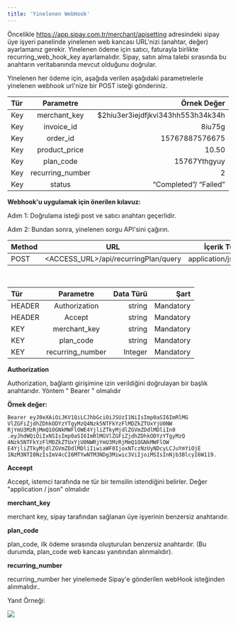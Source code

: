 ```yaml
---
title: 'Yinelenen WebHook'
---
```


Öncelikle https://app.sipay.com.tr/merchant/apisetting adresindeki sipay üye işyeri panelinde yinelenen web kancası URL'nizi (anahtar, değer) ayarlamanız gerekir. Yinelenen ödeme için satıcı, faturayla birlikte recurring_web_hook_key ayarlamalıdır. Sipay, satın alma talebi sırasında bu anahtarın veritabanında mevcut olduğunu doğrular.
	
Yinelenen her ödeme için, aşağıda verilen aşağıdaki parametrelerle yinelenen webhook url'nize bir POST isteği gönderiniz.

| Tür                        | Parametre                        |  Örnek Değer         |
| :-------------------------- | :---------------------------: | -------------------: |
| Key | merchant_key | $2hiu3er3iejdfjkvi343hh553h34k34h |
| Key | invoice_id | 8iu75g |
| Key | order_id | 15767887576675 |
| Key | product_price | 10.50 |
| Key | plan_code | 15767Ythgyuy |
| Key | recurring_number | 2 |
| Key | status | “Completed”/ “Failed” |

**Webhook'u uygulamak için önerilen kılavuz:**

Adım 1: Doğrulama isteği post ve satıcı anahtarı geçerlidir.

Adım 2: Bundan sonra, yinelenen sorgu API'sini çağırın.

| Method                        | URL	                        | İçerik Türü         |
| :-------------------------- | :---------------------------: | -------------------: |
| POST | <ACCESS_URL>/api/recurringPlan/query | application/json |

</br>

| Tür                        | Parametre                         | Data Türü         | Şart         |
| :-------------------------- | :---------------------------: | -------------------: | -------------------: |
| HEADER | Authorization | string | Mandatory |
| HEADER | Accept | string | Mandatory |
| KEY | merchant_key | string | Mandatory |
| KEY | plan_code | string | Mandatory |
| KEY | recurring_number | Integer | Mandatory |

**Authorization**

Authorization, bağlantı girişimine izin verildiğini doğrulayan bir başlık anahtarıdır. Yöntem " Bearer " olmalıdır

**Örnek değer:**
<br/>
``` markup
Bearer eyJ0eXAiOiJKV1QiLCJhbGciOiJSUzI1NiIsImp0aSI6ImRlMG
VlZGFiZjdhZDhkODYzYTgyMzQ4Nzk5NTFkYzFlMDZkZTUxYjU0NW
RjYmU3MzRjMmQ1OGNkMWFlOWE4YjliZTkyMjdlZGVmZDdlMDliIn0
.eyJhdWQiOiIxNSIsImp0aSI6ImRlMGVlZGFiZjdhZDhkODYzYTgyMzQ
4Nzk5NTFkYzFlMDZkZTUxYjU0NWRjYmU3MzRjMmQ1OGNkMWFlOW
E4YjliZTkyMjdlZGVmZDdlMDliIiwiaWF0IjoxNTczNzUyNDcyLCJuYmYiOjE
1NzM3NTI0NzIsImV4cCI6MTYwNTM3NDg3Miwic3ViIjoiMSIsInNjb3BlcyI6W119.
```
**Acceept**

Accept, istemci tarafında ne tür bir temsilin istendiğini belirler. Değer "application / json" olmalıdır

**merchant_key**

merchant key, sipay tarafından sağlanan üye işyerinin benzersiz anahtarıdır.


**plan_code**

plan_code, ilk ödeme sırasında oluşturulan benzersiz anahtardır. (Bu durumda, plan_code web kancası yanıtından alınmalıdır).

**recurring_number**

recurring_number her yinelemede Sipay'e gönderilen webHook isteğinden alınmalıdır..

Yanıt Örneği:


![](https://i.hizliresim.com/jGJV3n.jpg)





